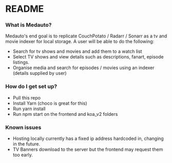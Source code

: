 # README #

### What is Medauto? ###

Medauto's end goal is to replicate CouchPotato / Radarr / Sonarr as a tv and movie indexer for local storage. A user will be able to do the following:

* Search for tv shows and movies and add them to a watch list
* Select TV shows and view details such as descriptions, fanart, episode listings.
* Organise media and search for episodes / movies using an indexer (details supplied by user)

### How do I get set up? ###

* Pull this repo
* Install Yarn (choco is great for this)
* Run yarn install
* Run npm start on the frontend and koa_v2 folders

### Known issues ###

* Hosting locally currently has a fixed ip address hardcoded in, changing in the future.
* TV Banners download to the server but the frontend may request them too early.